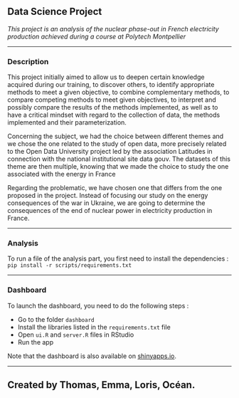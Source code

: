 
## Data Science Project

<em>This project is an analysis of the nuclear phase-out in French electricity production achieved during a course at Polytech Montpellier</em>

*** 

### Description

This project initially aimed to allow us to deepen certain knowledge acquired during our training, to discover others, to identify appropriate methods to meet a given objective, to combine complementary methods, to compare competing methods to meet given objectives, to interpret and possibly compare the results of the methods implemented, as well as to have a critical mindset with regard to the collection of data, the methods implemented and their parameterization.

Concerning the subject, we had the choice between different themes and we chose the one related to the study of open data, more precisely related to the Open Data University project led by the association Latitudes in connection with the national institutional site data gouv. The datasets of this theme are then multiple, knowing that we made the choice to study the one associated with the energy in France 

Regarding the problematic, we have chosen one that differs from the one proposed in the project. Instead of focusing our study on the energy consequences of the war in Ukraine, we are going to determine the consequences of the end of nuclear power in electricity production in France.

***

### Analysis

To run a file of the analysis part, you first need to install the dependencies :
`pip install -r scripts/requirements.txt`

***

### Dashboard

To launch the dashboard, you need to do the following steps :
- Go to the folder `dashboard`
- Install the libraries listed in the `requirements.txt` file
- Open `ui.R` and `server.R` files in RStudio
- Run the app

Note that the dashboard is also available on [shinyapps.io](https://thmsfnr.shinyapps.io/EnergieEnFrance/).

***

## Created by Thomas, Emma, Loris, Océan.